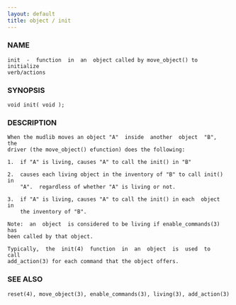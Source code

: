 ```yaml
---
layout: default
title: object / init
---
```


### NAME

    init  -  function  in  an  object called by move_object() to initialize
    verb/actions

### SYNOPSIS

    void init( void );

### DESCRIPTION

    When the mudlib moves an object "A"  inside  another  object  "B",  the
    driver (the move_object() efunction) does the following:

    1.  if "A" is living, causes "A" to call the init() in "B"

    2.  causes each living object in the inventory of "B" to call init() in
        "A".  regardless of whether "A" is living or not.

    3.  if "A" is living, causes "A" to call the init() in each  object  in
        the inventory of "B".

    Note:  an  object  is considered to be living if enable_commands(3) has
    been called by that object.

    Typically,  the  init(4)  function  in  an  object  is  used  to   call
    add_action(3) for each command that the object offers.

### SEE ALSO

    reset(4), move_object(3), enable_commands(3), living(3), add_action(3)

